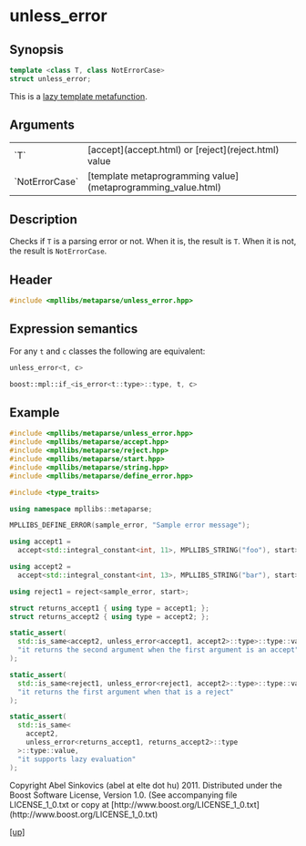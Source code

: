 # unless_error

## Synopsis

```cpp
template <class T, class NotErrorCase>
struct unless_error;
```

This is a [lazy template metafunction](lazy_metafunction.html).

## Arguments

<table cellpadding='0' cellspacing='0'>
  <tr>
    <td>`T`</td>
    <td>[accept](accept.html) or [reject](reject.html) value</td>
  </tr>
  <tr>
    <td>`NotErrorCase`</td>
    <td>[template metaprogramming value](metaprogramming_value.html)</td>
  </tr>
</table>

## Description

Checks if `T` is a parsing error or not. When it is, the result is `T`. When it
is not, the result is `NotErrorCase`.

## Header

```cpp
#include <mpllibs/metaparse/unless_error.hpp>
```

## Expression semantics

For any `t` and `c` classes the following are equivalent:

```cpp
unless_error<t, c>

boost::mpl::if_<is_error<t::type>::type, t, c>
```

## Example

```cpp
#include <mpllibs/metaparse/unless_error.hpp>
#include <mpllibs/metaparse/accept.hpp>
#include <mpllibs/metaparse/reject.hpp>
#include <mpllibs/metaparse/start.hpp>
#include <mpllibs/metaparse/string.hpp>
#include <mpllibs/metaparse/define_error.hpp>

#include <type_traits>

using namespace mpllibs::metaparse;

MPLLIBS_DEFINE_ERROR(sample_error, "Sample error message");

using accept1 =
  accept<std::integral_constant<int, 11>, MPLLIBS_STRING("foo"), start>;

using accept2 =
  accept<std::integral_constant<int, 13>, MPLLIBS_STRING("bar"), start>;

using reject1 = reject<sample_error, start>;

struct returns_accept1 { using type = accept1; };
struct returns_accept2 { using type = accept2; };

static_assert(
  std::is_same<accept2, unless_error<accept1, accept2>::type>::type::value,
  "it returns the second argument when the first argument is an accept"
);

static_assert(
  std::is_same<reject1, unless_error<reject1, accept2>::type>::type::value,
  "it returns the first argument when that is a reject"
);

static_assert(
  std::is_same<
    accept2,
    unless_error<returns_accept1, returns_accept2>::type
  >::type::value,
  "it supports lazy evaluation"
);
```

<p class="copyright">
Copyright Abel Sinkovics (abel at elte dot hu) 2011.
Distributed under the Boost Software License, Version 1.0.
(See accompanying file LICENSE_1_0.txt or copy at
[http://www.boost.org/LICENSE_1_0.txt](http://www.boost.org/LICENSE_1_0.txt)
</p>

[[up]](reference.html)

